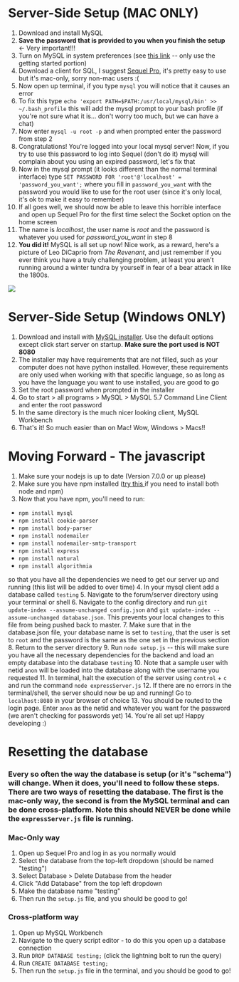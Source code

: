 # Server-Side Setup (MAC ONLY)
1. Download and install MySQL
2. **Save the password that is provided to you when you finish the setup** <- Very important!!!
2. Turn on MySQL in system preferences (see [this link](http://dev.mysql.com/doc/mysql-getting-started/en/#mysql-getting-started-installing) -- only use the getting started portion)
3. Download a client for SQL, I suggest [Sequel Pro](https://www.sequelpro.com/), it's pretty easy to use but it's mac-only, sorry non-mac users :(
4. Now open up terminal, if you type `mysql` you will notice that it causes an error
5. To fix this type `echo 'export PATH=$PATH:/usr/local/mysql/bin' >> ~/.bash_profile` this will add the mysql prompt to your bash profile (if you're not sure what it is... don't worry too much, but we can have a chat)
6. Now enter `mysql -u root -p` and when prompted enter the password from step 2
7. Congratulations! You're logged into your local mysql server! Now, if you try to use this password to log into Sequel (don't do it) mysql will complain about you using an expired password, let's fix that
8. Now in the mysql prompt (it looks different than the normal terminal interface) type `SET PASSWORD FOR 'root'@'localhost' = 'password_you_want';` where you fill in `password_you_want` with the password you would like to use for the root user (since it's only local, it's ok to make it easy to remember)
9. If all goes well, we should now be able to leave this horrible interface and open up Sequel Pro for the first time select the Socket option on the home screen
10. The name is *localhost*, the user name is *root* and the password is whatever you used for *password_you_want* in step 8
11. **You did it!** MySQL is all set up now! Nice work, as a reward, here's a picture of Leo DiCaprio from *The Revenant*, and just remember if you ever think you have a truly challenging problem, at least you aren't running around a winter tundra by yourself in fear of a bear attack in like the 1800s.

![](https://si.wsj.net/public/resources/images/BN-MT095_COSTUM_JV_20160223171342.jpg)

# Server-Side Setup (Windows ONLY)
1. Download and install with [MySQL installer](https://dev.mysql.com/downloads/installer/). Use the default options except click start server on startup. **Make sure the port used is NOT 8080**
2. The installer may have requirements that are not filled, such as your computer does not have python installed. However, these requirements are only used when working with that specific language, so as long as you have the language you want to use installed, you are good to go
3. Set the root password when prompted in the installer
4. Go to start > all programs > MySQL > MySQL 5.7 Command Line Client and enter the root password
5. In the same directory is the much nicer looking client, MySQL Workbench
6. That's it! So much easier than on Mac! Wow, Windows > Macs!!

# Moving Forward - The javascript
1. Make sure your nodejs is up to date (Version 7.0.0 or up please)
2. Make sure you have npm installed ([try this ](http://blog.npmjs.org/post/85484771375/how-to-install-npm) if you need to install both node and npm)
3. Now that you have npm, you'll need to run:

  * `npm install mysql`
  * `npm install cookie-parser`
  * `npm install body-parser`
  * `npm install nodemailer`
  * `npm install nodemailer-smtp-transport`
  * `npm install express`
  * `npm install natural`
  * `npm install algorithmia`

  so that you have all the dependencies we need to get our server up and running (this list will be added to over time)
4. In your mysql client add a database called `testing`
5. Navigate to the forum/server directory using your terminal or shell
6. Navigate to the config directory and run `git update-index --assume-unchanged config.json` and `git update-index --assume-unchanged database.json`. This prevents your local changes to this file from being pushed back to master.
7. Make sure that in the database.json file, your database name is set to `testing`, that the user is set to `root` and the password is the same as the one set in the previous section
8. Return to the server directory
9. Run `node setup.js` -- this will make sure you have all the necessary dependencies for the backend and load an empty database into the database `testing`
10. Note that a sample user with netid `anon` will be loaded into the database along with the username you requested
11. In terminal, halt the execution of the server using `control` + `c` and run the command `node expressServer.js`
12. If there are no errors in the terminal/shell, the server should now be up and running! Go to `localhost:8080` in your browser of choice
13. You should be routed to the login page. Enter `anon` as the netid and whatever you want for the password (we aren't checking for passwords yet)
14. You're all set up! Happy developing :)

# Resetting the database
### Every so often the way the database is setup (or it's "schema") will change. When it does, you'll need to follow these steps. There are two ways of resetting the database. The first is the mac-only way, the second is from the MySQL terminal and can be done cross-platform. Note this should NEVER be done while the `expressServer.js` file is running.
### Mac-Only way
1. Open up Sequel Pro and log in as you normally would
2. Select the database from the top-left dropdown (should be named "testing")
3. Select Database > Delete Database from the header
4. Click "Add Database" from the top left dropdown
5. Make the database name "testing"
6. Then run the `setup.js` file, and you should be good to go!

### Cross-platform way
1. Open up MySQL Workbench
2. Navigate to the query script editor - to do this you open up a database connection
2. Run `DROP DATABASE testing;` (click the lightning bolt to run the query)
3. Run `CREATE DATABASE testing;`
4. Then run the `setup.js` file in the terminal, and you should be good to go!